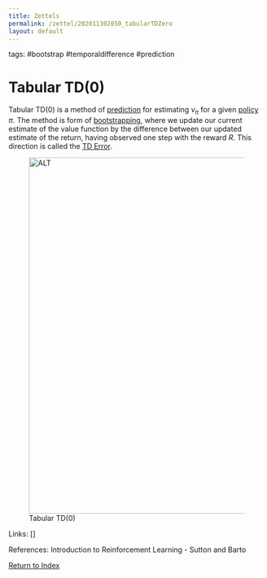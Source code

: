 ```yaml
---
title: Zettels
permalink: /zettel/202011302050_tabularTDZero
layout: default
---
```

tags: #bootstrap #temporaldifference #prediction

# Tabular TD(0)

Tabular TD(0) is a method of [prediction](TODO) for estimating $v_{\pi}$ for a given [policy](202011242107_rlPolicy) 
$\pi$. The method is form of [bootstrapping](TODO), where we update our current estimate of the 
value function by the difference between our updated estimate of the return, having observed 
one step with the reward $R$. This direction is called the [TD Error](202011302057_TDError).

<figure>
  <img src="/zettel/Images/ReinforcementLearning/TabularTDZeroV.png"
     alt="ALT"
     class="centerImage"
     style="width: 700px;" />
  <figcaption> Tabular TD(0) </figcaption>     
</figure>

Links: []

References: Introduction to Reinforcement Learning - Sutton and Barto

[Return to Index](index)